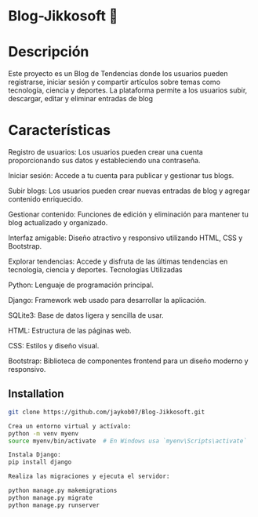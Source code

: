 # Blog-Jikkosoft 👋


# Descripción

Este proyecto es un Blog de Tendencias donde los usuarios pueden registrarse, iniciar sesión y compartir artículos sobre temas como tecnología, ciencia y deportes. La plataforma permite a los usuarios subir, descargar, editar y eliminar entradas de blog


# Características

Registro de usuarios: Los usuarios pueden crear una cuenta proporcionando sus datos y estableciendo una contraseña.

Iniciar sesión: Accede a tu cuenta para publicar y gestionar tus blogs.

Subir blogs: Los usuarios pueden crear nuevas entradas de blog y agregar contenido enriquecido.

Gestionar contenido: Funciones de edición y eliminación para mantener tu blog actualizado y organizado.

Interfaz amigable: Diseño atractivo y responsivo utilizando HTML, CSS y Bootstrap.

Explorar tendencias: Accede y disfruta de las últimas tendencias en tecnología, ciencia y deportes.
Tecnologías Utilizadas

Python: Lenguaje de programación principal.

Django: Framework web usado para desarrollar la aplicación.

SQLite3: Base de datos ligera y sencilla de usar.

HTML: Estructura de las páginas web.

CSS: Estilos y diseño visual.

Bootstrap: Biblioteca de componentes frontend para un diseño moderno y responsivo.


## Installation


```bash
git clone https://github.com/jaykob07/Blog-Jikkosoft.git

Crea un entorno virtual y actívalo:
python -m venv myenv
source myenv/bin/activate  # En Windows usa `myenv\Scripts\activate`

Instala Django: 
pip install django

Realiza las migraciones y ejecuta el servidor:

python manage.py makemigrations
python manage.py migrate
python manage.py runserver
